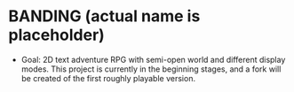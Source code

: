 # BANDING (actual name is placeholder)

- Goal: 2D text adventure RPG with semi-open world and different display modes.
This project is currently in the beginning stages, and a fork will be created of the first roughly playable version.